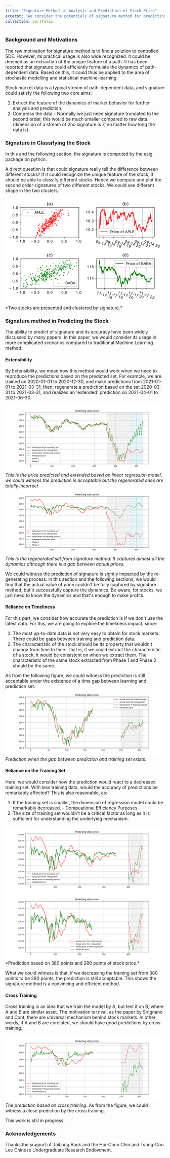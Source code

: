```yaml
---
title: "Signature Method in Analysis and Prediction of Stock Price"
excerpt: "We consider the potentials of signature method for predicting and analysing the stock price. We considered its computational efficiency and usage under complicated scenarios. Moreover, this work casts more in-depth ideas that reveals fundamentals of signature method."
collection: portfolio
---
```

### Background and Motivations

The raw motivation for signature method is to find a solution to controlled SDE. However, its practical usage is also wide recognized. It could be deemed as an extraction of the unique feature of a path. It has been reported that signature could efficiently formulate the dynamics of path-dependent data. Based on this, it could thus be applied to the area of stochastic modelling and statistical machine-learning.

Stock market data is a typical stream of path-dependent data, and signature could satisfy the following two core aims:
1. Extract the feature of the dynamics of market behavior for further analysis and prediction.
2. Compress the data - Normally we just need signature truncated to the second order, this would be much smaller compared to raw data. (dimension of a stream of 2nd signature is 7, no matter how long the data is).

### Signature in Classifying the Stock
In this and the following section, the signature is computed by the esig package on python.

A direct question is that could signature really tell the difference between different stocks? If it could recognize the unique feature of the stock, it should be able to classify different stocks. Hence we compute and plot the second order signatures of two different stocks. We could see different shape in the two clusters.

<img src='/images/cluster.png'>
*Two stocks are presented and clustered by signature.*

### Signature method in Predicting the Stock

The ability to predict of signature and its accuracy have been widely discussed by many papers. In this paper, we would consider its usage in more complicated scenarios compared to traditional Machine Learning method.

#### Extensibility
By Extensibility, we mean how this method would work when we need to reproduce the predictions based on the predicted set. For example, we are trained on 2020-01-01 to 2020-12-30, and make predictions from 2021-01-01 to 2021-03-31, then, regenerate a prediction based on the set 2020-03-31 to 2021-03-31, and realized an 'extended' prediction on 2021-04-01 to 2021-06-30.

<img src='/images/expand_linear_regression.png'>*This is the price predicted and extended based on linear regression model, we could witness the prediction is acceptable but the regenerated ones are totally incorrect*
<img src='/images/expansion_sig (1).png'> *This is the regenerated set from signature method. It captures almost all the dynamics although there is a gap between actual prices.*

We could witness the prediction of signature is sightly impacted by the re-generating process. In this section and the following sections, we would find that the actual value of price couldn't be fully captured by signature method, but it successfully capture the dynamics. Be aware, for stocks, we just need to know the dynamics and that's enough to make profits.

#### Reliance on Timeliness

For this part, we consider how accurate the prediction is if we don't use the latest data. For this, we are going to explore the timeliness impact, since:
1. The most up-to-date data is not very easy to obtain for stock markets. There could be gaps between training and prediction data.
2. The characteristic of the stock should be its property that wouldn't change from time to time. That is, if we could extract the characteristic of a stock, it would be consistent on when we extract them. The characteristic of the same stock extracted from Phase 1 and Phase 2 should be the same.

As from the following figure, we could witness the prediction is still acceptable under the existence of a time gap between learning and prediction set.
<img src='/images/Figure_new.png'>*Prediction when the gap between prediction and training set exists.*

#### Reliance on the Training Set

Here, we would consider how the prediction would react to a decreased training set. With less training data, would the accuracy of predictions be remarkably affected?
This is also reasonable, as:
1. If the training set is smaller, the dimension of regression model could be remarkably decreased. - Compuational Efficiency Purposes.
2. The size of training set wouldn't be a critical factor as long as it is sufficient for understanding the underlying mechanism.

<img src='/images/trunc380.png'>
<img src='/images/trunc280.png'>*Prediction based on 380 points and 280 points of stock price.*

What we could witness is that, if we decreasing the training set from 380 points to be 280 points, the prediction is still acceptable. This shows the signature method is a convincing and efficient method. 

#### Cross Training
Cross training is an idea that we train the model by A, but test it on B, where A and B are similar asset. The motivation is trival, as the paper by Sirignano and Cont, there are universal mechanism behind stock markets. In other words, if A and B are corelated, we should have good predictions by cross training.

<img src='/images/universal_behavior.png'>*The prediction based on cross training.*
As from the figure, we could witness a close prediction by the cross training.


This work is still in progress.
### Acknowledgements
Thanks the support of TaiLong Bank and the Hui-Chun Chin and Tsung-Dao Lee Chinese Undergraduate Research Endowment.

